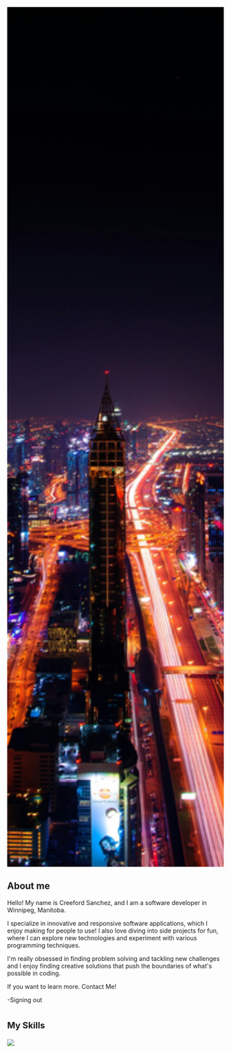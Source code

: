 
<img style="width: 100%; height: 50vh; object-fit: cover;" src="./pexels-pixabay-219692.jpg">
  
  
## About me


Hello! My name is Creeford Sanchez, and I am a software developer in Winnipeg, Manitoba. <br>

I specialize in innovative and responsive software applications, which I enjoy making for people to use! I also love diving into side projects for fun, where I can explore new technologies and experiment with various programming techniques. <br>

I'm really obsessed in finding problem solving and tackling new challenges and I enjoy finding creative solutions that push the boundaries of what's possible in coding. <br>

If you want to learn more. Contact Me!

-Signing out

<h1></h1>

<h3 style= "font-size: 20px;">My Skills</h3>
<img src="https://camo.githubusercontent.com/94d6ffc96b52d07db257c6a9824578b38f3735b49b006ff3d8d06400ade7ad63/68747470733a2f2f696d672e736869656c64732e696f2f62616467652f636f64652d72656163742d696e666f726d6174696f6e616c3f7374796c653d666f722d7468652d6261646765266c6f676f3d7265616374266c6f676f436f6c6f723d776869746526636f6c6f723d326161383839" data-canonical-src="https://img.shields.io/badge/code-react-informational?style=for-the-badge&amp;logo=react&amp;logoColor=white&amp;color=fff" style="max-width: 100%;">
<!--
**CreefordSanchez/CreefordSanchez** is a ✨ _special_ ✨ repository because its `README.md` (this file) appears on your GitHub profile.

Here are some ideas to get you started:

- 🔭 I’m currently working on ...
- 🌱 I’m currently learning ...
- 👯 I’m looking to collaborate on ...
- 🤔 I’m looking for help with ...
- 💬 Ask me about ...
- 📫 How to reach me: ...
- 😄 Pronouns: ...
- ⚡ Fun fact: ...
-->
